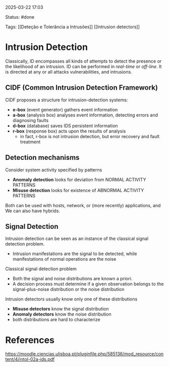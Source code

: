 2025-03-22 17:03

Status: #done 

Tags: [[Deteção e Tolerância a Intrusões]] [[Intrusion detectors]] 

# Intrusion Detection

Classically, ID encompasses all kinds of attempts to detect the presence or the likelihood of an intrusion.
ID can be performed in *real-time* or *off-line*.
It is directed at any or all attacks vulnerabilities, and intrusions.

## CIDF (Common Intrusion Detection Framework)

CIDF proposes a structure for intrusion-detection systems:
- **e-box** (event generator) gathers event information
- **a-box** (analysis box) analyses event information, detecting errors and diagnosing faults
- **d-box** (database) saves IDS persistent information
- **r-box** (response box) acts upon the results of analysis
	- in fact, r-box is not intrusion detection, but error recovery and fault treatment

## Detection mechanisms

Consider system activity specified by patterns
- **Anomaly detection** looks for deviation from NORMAL ACTIVITY PATTERNS
- **Misuse detection** looks for existence of ABNORMAL ACTIVITY PATTERNS

Both can be used with hosts, network, or (more recently) applications, and We can also have hybrids.

## Signal Detection

Intrusion detection can be seen as an instance of the classical signal detection problem.
- Intrusion manifestations are the signal to be detected, while manifestations of normal operations are the noise

Classical signal detection problem
- Both the signal and noise distributions are known a priori.
- A decision process must determine if a given observation belongs to the signal-plus-noise distribution or the noise distribution

Intrusion detectors usually know only one of these distributions
- **Misuse detectors** know the signal distribution
- **Anomaly detectors** know the noise distribution
- both distributions are hard to characterize

# References

https://moodle.ciencias.ulisboa.pt/pluginfile.php/585136/mod_resource/content/4/intol-02a-ids.pdf